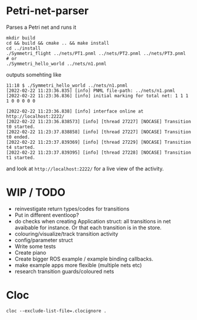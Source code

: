 # Petri-net-parser
Parses a Petri net and runs it

```
mkdir build
cd && build && cmake .. && make install
cd ../install
./Symmetri_flight ../nets/PT1.pnml ../nets/PT2.pnml ../nets/PT3.pnml
# or
./Symmetri_hello_world ../nets/n1.pnml
```
outputs somehting like

```
11:18 $ ./Symmetri_hello_world ../nets/n1.pnml
[2022-02-22 11:23:36.835] [info] PNML file-path: ../nets/n1.pnml
[2022-02-22 11:23:36.836] [info] initial marking for total net: 1 1 1 1 0 0 0 0 0

[2022-02-22 11:23:36.838] [info] interface online at http://localhost:2222/
[2022-02-22 11:23:36.838573] [info] [thread 27227] [NOCASE] Transition t0 started.
[2022-02-22 11:23:37.838858] [info] [thread 27227] [NOCASE] Transition t0 ended.
[2022-02-22 11:23:37.839369] [info] [thread 27229] [NOCASE] Transition t4 started.
[2022-02-22 11:23:37.839395] [info] [thread 27228] [NOCASE] Transition t1 started.

```

and look at `http://localhost:2222/` for a live view of the activity.


# WIP / TODO

- reinvestigate return types/codes for transitions
- Put in different eventloop?
- do checks when creating Application struct: all transitions in net avaibable for instance. Or that each transition is in the store.
- colouring/visualize/track transition activity
- config/parameter struct
- Write some tests
- Create piano
- Create bigger ROS example / example binding callbacks.
- make example apps more flexible (multiple nets etc)
- research transition guards/coloured nets

# Cloc

```
cloc --exclude-list-file=.clocignore .
```
